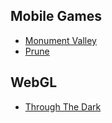 ## Mobile Games
- [Monument Valley](http://www.monumentvalleygame.com/)
- [Prune](http://www.prunegame.com/)

## WebGL
- [Through The Dark](https://throughthedark.withgoogle.com/)

